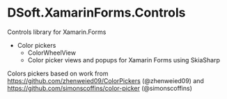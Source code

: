 # DSoft.XamarinForms.Controls
Controls library for Xamarin.Forms

 - Color pickers
   - ColorWheelView
   - Color picker views and popups for Xamarin Forms using SkiaSharp

Colors pickers based on work from  https://github.com/zhenweied09/ColorPickers (@zhenweied09)  and https://github.com/simonscoffins/color-picker (@simonscoffins)
